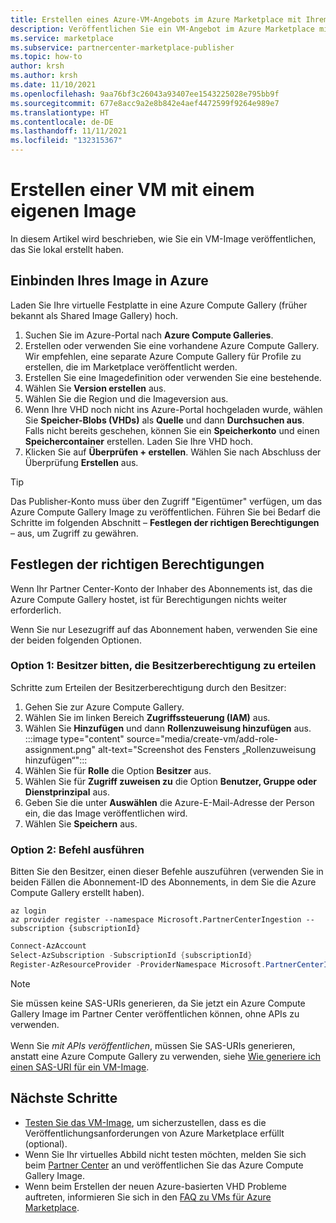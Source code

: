```yaml
---
title: Erstellen eines Azure-VM-Angebots im Azure Marketplace mit Ihrem eigenen Image
description: Veröffentlichen Sie ein VM-Angebot im Azure Marketplace mit Ihrem eigenen Image.
ms.service: marketplace
ms.subservice: partnercenter-marketplace-publisher
ms.topic: how-to
author: krsh
ms.author: krsh
ms.date: 11/10/2021
ms.openlocfilehash: 9aa76bf3c26043a93407ee1543225028e795bb9f
ms.sourcegitcommit: 677e8acc9a2e8b842e4aef4472599f9264e989e7
ms.translationtype: HT
ms.contentlocale: de-DE
ms.lasthandoff: 11/11/2021
ms.locfileid: "132315367"
---
```

# <a name="create-a-virtual-machine-using-your-own-image"></a>Erstellen einer VM mit einem eigenen Image

In diesem Artikel wird beschrieben, wie Sie ein VM-Image veröffentlichen, das Sie lokal erstellt haben.

## <a name="bring-your-image-into-azure"></a>Einbinden Ihres Image in Azure

Laden Sie Ihre virtuelle Festplatte in eine Azure Compute Gallery (früher bekannt als Shared Image Gallery) hoch.

1. Suchen Sie im Azure-Portal nach **Azure Compute Galleries**.
2. Erstellen oder verwenden Sie eine vorhandene Azure Compute Gallery. Wir empfehlen, eine separate Azure Compute Gallery für Profile zu erstellen, die im Marketplace veröffentlicht werden.
3. Erstellen Sie eine Imagedefinition oder verwenden Sie eine bestehende.
4. Wählen Sie **Version erstellen** aus.
5. Wählen Sie die Region und die Imageversion aus.
6. Wenn Ihre VHD noch nicht ins Azure-Portal hochgeladen wurde, wählen Sie **Speicher-Blobs (VHDs)** als **Quelle** und dann **Durchsuchen aus**. Falls nicht bereits geschehen, können Sie ein **Speicherkonto** und einen **Speichercontainer** erstellen. Laden Sie Ihre VHD hoch.
7. Klicken Sie auf **Überprüfen + erstellen**. Wählen Sie nach Abschluss der Überprüfung **Erstellen** aus.

> [!TIP]
> Das Publisher-Konto muss über den Zugriff "Eigentümer" verfügen, um das Azure Compute Gallery Image zu veröffentlichen. Führen Sie bei Bedarf die Schritte im folgenden Abschnitt – **Festlegen der richtigen Berechtigungen** – aus, um Zugriff zu gewähren.

## <a name="set-the-right-permissions"></a>Festlegen der richtigen Berechtigungen

Wenn Ihr Partner Center-Konto der Inhaber des Abonnements ist, das die Azure Compute Gallery hostet, ist für Berechtigungen nichts weiter erforderlich.

Wenn Sie nur Lesezugriff auf das Abonnement haben, verwenden Sie eine der beiden folgenden Optionen.

### <a name="option-one--ask-the-owner-to-grant-owner-permission"></a>Option 1: Besitzer bitten, die Besitzerberechtigung zu erteilen

Schritte zum Erteilen der Besitzerberechtigung durch den Besitzer:

1. Gehen Sie zur Azure Compute Gallery.
2. Wählen Sie im linken Bereich **Zugriffssteuerung (IAM)** aus.
3. Wählen Sie **Hinzufügen** und dann **Rollenzuweisung hinzufügen** aus.<br>
    :::image type="content" source="media/create-vm/add-role-assignment.png" alt-text="Screenshot des Fensters „Rollenzuweisung hinzufügen“":::
1. Wählen Sie für **Rolle** die Option **Besitzer** aus.
1. Wählen Sie für **Zugriff zuweisen zu** die Option **Benutzer, Gruppe oder Dienstprinzipal** aus.
1. Geben Sie die unter **Auswählen** die Azure-E-Mail-Adresse der Person ein, die das Image veröffentlichen wird.
1. Wählen Sie **Speichern** aus.

### <a name="option-two--run-a-command"></a>Option 2: Befehl ausführen

Bitten Sie den Besitzer, einen dieser Befehle auszuführen (verwenden Sie in beiden Fällen die Abonnement-ID des Abonnements, in dem Sie die Azure Compute Gallery erstellt haben).

```azurecli
az login
az provider register --namespace Microsoft.PartnerCenterIngestion --subscription {subscriptionId}
```

```powershell
Connect-AzAccount
Select-AzSubscription -SubscriptionId {subscriptionId}
Register-AzResourceProvider -ProviderNamespace Microsoft.PartnerCenterIngestion
```

> [!NOTE]
> Sie müssen keine SAS-URIs generieren, da Sie jetzt ein Azure Compute Gallery Image im Partner Center veröffentlichen können, ohne APIs zu verwenden. <br/> <br/>Wenn Sie *mit APIs veröffentlichen*, müssen Sie SAS-URIs generieren, anstatt eine Azure Compute Gallery zu verwenden, siehe [Wie generiere ich einen SAS-URI für ein VM-Image](azure-vm-get-sas-uri.md).

## <a name="next-steps"></a>Nächste Schritte

- [Testen Sie das VM-Image](azure-vm-image-test.md), um sicherzustellen, dass es die Veröffentlichungsanforderungen von Azure Marketplace erfüllt (optional).
- Wenn Sie Ihr virtuelles Abbild nicht testen möchten, melden Sie sich beim [Partner Center](https://go.microsoft.com/fwlink/?linkid=2165935) an und veröffentlichen Sie das Azure Compute Gallery Image.
- Wenn beim Erstellen der neuen Azure-basierten VHD Probleme auftreten, informieren Sie sich in den [FAQ zu VMs für Azure Marketplace](azure-vm-create-faq.yml).
